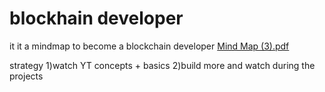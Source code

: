 # blockhain developer

it it a mindmap to become a blockchain developer
[Mind Map (3).pdf](https://github.com/markizapoimeniliza/road.blockhain/files/8596803/Mind.Map.3.pdf)


strategy
1)watch YT concepts + basics
2)build more and watch during the projects
